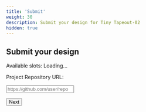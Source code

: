 ```yaml
---
title: 'Submit'
weight: 30
description: Submit your design for Tiny Tapeout-02
hidden: true
---
```


## Submit your design

Available slots: <span id="available-slots">Loading...</span>

Project Repository URL:

<input id="url-input" type="text" placeholder="https://github.com/user/repo" />

<button onclick="Submit.nextClick()" id="next-button">Next</button>
<div style="color:red" id="error-message"></div>
<div style="color:purple; display: none" id="validating-message">Validating repo...</div>

<div id="payment-section" style="display: none">

### Please choose your package:

<fieldset id="package-type">
  <label><input name="package" value="full" type="radio" checked  /> Design slot + Physical PCB with the chip ($100)</label>
  <label><input name="package" value="design-only" type="radio" /> Design slot only ($25) </label>
</fieldset>

<button onclick="Submit.goToPayment()" id="payment-button">Continue to Payment</button>

</div>

<script type="text/javascript" module src="/scripts/checkout.js"></script>
